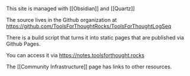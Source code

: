 This site is managed with [[Obsidian]] and [[Quartz]]

The source lives in the Github organization at https://github.com/ToolsForThoughtRocks/ToolsForThoughtLogSeq

There is a build script that turns it into static pages that are published via Github Pages.

You can access it via https://notes.toolsforthought.rocks

The [[Community Infrastructure]] page has links to other resources.
